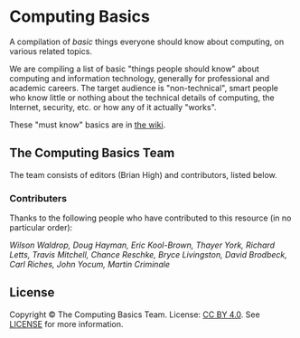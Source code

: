 Computing Basics
================

A compilation of *basic* things everyone should know about computing, on various related topics.

We are compiling a list of basic "things people should know" about
computing and information technology, generally for professional and
academic careers. The target audience is "non-technical", smart people
who know little or nothing about the technical details of computing, the
Internet, security, etc. or how any of it actually "works".

These "must know" basics are in [the wiki](https://github.com/brianhigh/computing-basics/wiki).

## The Computing Basics Team

The team consists of editors (Brian High) and contributors, listed below.

### Contributers

Thanks to the following people who have contributed to this resource (in no particular order):

*Wilson Waldrop, Doug Hayman, Eric Kool-Brown, Thayer York, Richard Letts, Travis Mitchell, Chance Reschke, Bryce Livingston, David Brodbeck, Carl Riches, John Yocum, Martin Criminale*

## License

Copyright &copy; The Computing Basics Team. License: [CC BY 4.0](https://creativecommons.org/licenses/by/4.0/). See [LICENSE](https://github.com/brianhigh/computing-basics/blob/master/LICENSE) for more information.
